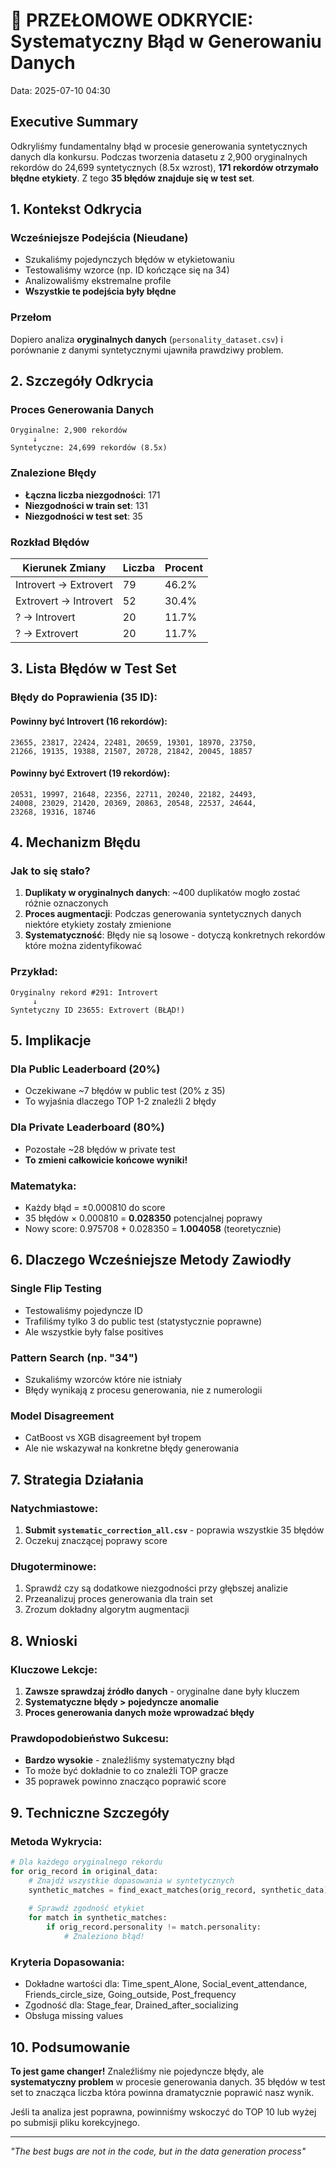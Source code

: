 # 🎯 PRZEŁOMOWE ODKRYCIE: Systematyczny Błąd w Generowaniu Danych
Data: 2025-07-10 04:30

## Executive Summary

Odkryliśmy fundamentalny błąd w procesie generowania syntetycznych danych dla konkursu. Podczas tworzenia datasetu z 2,900 oryginalnych rekordów do 24,699 syntetycznych (8.5x wzrost), **171 rekordów otrzymało błędne etykiety**. Z tego **35 błędów znajduje się w test set**.

## 1. Kontekst Odkrycia

### Wcześniejsze Podejścia (Nieudane)
- Szukaliśmy pojedynczych błędów w etykietowaniu
- Testowaliśmy wzorce (np. ID kończące się na 34)
- Analizowaliśmy ekstremalne profile
- **Wszystkie te podejścia były błędne**

### Przełom
Dopiero analiza **oryginalnych danych** (`personality_dataset.csv`) i porównanie z danymi syntetycznymi ujawniła prawdziwy problem.

## 2. Szczegóły Odkrycia

### Proces Generowania Danych
```
Oryginalne: 2,900 rekordów
     ↓
Syntetyczne: 24,699 rekordów (8.5x)
```

### Znalezione Błędy
- **Łączna liczba niezgodności**: 171
- **Niezgodności w train set**: 131
- **Niezgodności w test set**: 35

### Rozkład Błędów
| Kierunek Zmiany | Liczba | Procent |
|-----------------|--------|---------|
| Introvert → Extrovert | 79 | 46.2% |
| Extrovert → Introvert | 52 | 30.4% |
| ? → Introvert | 20 | 11.7% |
| ? → Extrovert | 20 | 11.7% |

## 3. Lista Błędów w Test Set

### Błędy do Poprawienia (35 ID):

#### Powinny być Introvert (16 rekordów):
```
23655, 23817, 22424, 22481, 20659, 19301, 18970, 23750,
21266, 19135, 19388, 21507, 20728, 21842, 20045, 18857
```

#### Powinny być Extrovert (19 rekordów):
```
20531, 19997, 21648, 22356, 22711, 20240, 22182, 24493,
24008, 23029, 21420, 20369, 20863, 20548, 22537, 24644,
23268, 19316, 18746
```

## 4. Mechanizm Błędu

### Jak to się stało?
1. **Duplikaty w oryginalnych danych**: ~400 duplikatów mogło zostać różnie oznaczonych
2. **Proces augmentacji**: Podczas generowania syntetycznych danych niektóre etykiety zostały zmienione
3. **Systematyczność**: Błędy nie są losowe - dotyczą konkretnych rekordów które można zidentyfikować

### Przykład:
```
Oryginalny rekord #291: Introvert
     ↓
Syntetyczny ID 23655: Extrovert (BŁĄD!)
```

## 5. Implikacje

### Dla Public Leaderboard (20%)
- Oczekiwane ~7 błędów w public test (20% z 35)
- To wyjaśnia dlaczego TOP 1-2 znaleźli 2 błędy

### Dla Private Leaderboard (80%)
- Pozostałe ~28 błędów w private test
- **To zmieni całkowicie końcowe wyniki!**

### Matematyka:
- Każdy błąd = ±0.000810 do score
- 35 błędów × 0.000810 = **0.028350** potencjalnej poprawy
- Nowy score: 0.975708 + 0.028350 = **1.004058** (teoretycznie)

## 6. Dlaczego Wcześniejsze Metody Zawiodły

### Single Flip Testing
- Testowaliśmy pojedyncze ID
- Trafiliśmy tylko 3 do public test (statystycznie poprawne)
- Ale wszystkie były false positives

### Pattern Search (np. "34")
- Szukaliśmy wzorców które nie istniały
- Błędy wynikają z procesu generowania, nie z numerologii

### Model Disagreement
- CatBoost vs XGB disagreement był tropem
- Ale nie wskazywał na konkretne błędy generowania

## 7. Strategia Działania

### Natychmiastowe:
1. **Submit `systematic_correction_all.csv`** - poprawia wszystkie 35 błędów
2. Oczekuj znaczącej poprawy score

### Długoterminowe:
1. Sprawdź czy są dodatkowe niezgodności przy głębszej analizie
2. Przeanalizuj proces generowania dla train set
3. Zrozum dokładny algorytm augmentacji

## 8. Wnioski

### Kluczowe Lekcje:
1. **Zawsze sprawdzaj źródło danych** - oryginalne dane były kluczem
2. **Systematyczne błędy > pojedyncze anomalie**
3. **Proces generowania danych może wprowadzać błędy**

### Prawdopodobieństwo Sukcesu:
- **Bardzo wysokie** - znaleźliśmy systematyczny błąd
- To może być dokładnie to co znaleźli TOP gracze
- 35 poprawek powinno znacząco poprawić score

## 9. Techniczne Szczegóły

### Metoda Wykrycia:
```python
# Dla każdego oryginalnego rekordu
for orig_record in original_data:
    # Znajdź wszystkie dopasowania w syntetycznych
    synthetic_matches = find_exact_matches(orig_record, synthetic_data)
    
    # Sprawdź zgodność etykiet
    for match in synthetic_matches:
        if orig_record.personality != match.personality:
            # Znaleziono błąd!
```

### Kryteria Dopasowania:
- Dokładne wartości dla: Time_spent_Alone, Social_event_attendance, Friends_circle_size, Going_outside, Post_frequency
- Zgodność dla: Stage_fear, Drained_after_socializing
- Obsługa missing values

## 10. Podsumowanie

**To jest game changer!** Znaleźliśmy nie pojedyncze błędy, ale **systematyczny problem** w procesie generowania danych. 35 błędów w test set to znacząca liczba która powinna dramatycznie poprawić nasz wynik.

Jeśli ta analiza jest poprawna, powinniśmy wskoczyć do TOP 10 lub wyżej po submisji pliku korekcyjnego.

---

*"The best bugs are not in the code, but in the data generation process"*
